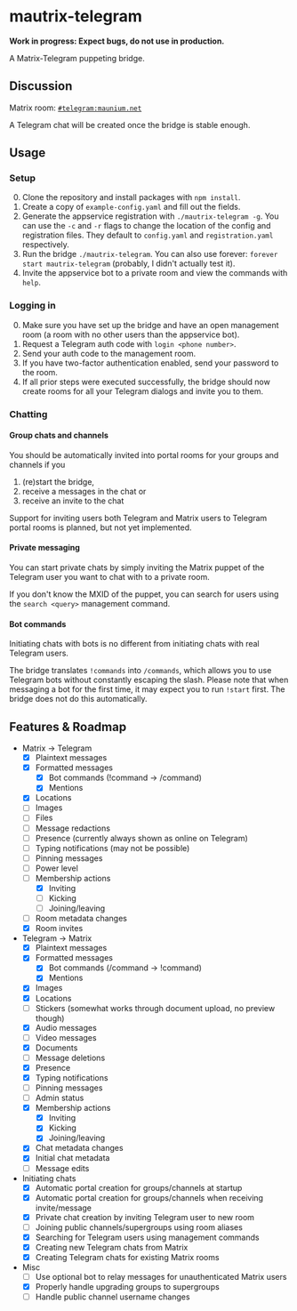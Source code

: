 # mautrix-telegram
**Work in progress: Expect bugs, do not use in production.**

A Matrix-Telegram puppeting bridge.

## Discussion
Matrix room: [`#telegram:maunium.net`](https://matrix.to/#/#telegram:maunium.net)

A Telegram chat will be created once the bridge is stable enough.

## Usage
### Setup
0. Clone the repository and install packages with `npm install`.
1. Create a copy of `example-config.yaml` and fill out the fields.
2. Generate the appservice registration with `./mautrix-telegram -g`.
   You can use the `-c` and `-r` flags to change the location of the config and registration files.
   They default to `config.yaml` and `registration.yaml` respectively.
3. Run the bridge `./mautrix-telegram`. You can also use forever: `forever start mautrix-telegram` (probably, I didn't actually test it).
4. Invite the appservice bot to a private room and view the commands with `help`.

### Logging in
0. Make sure you have set up the bridge and have an open management room (a room with no other users than the appservice bot).
1. Request a Telegram auth code with `login <phone number>`.
2. Send your auth code to the management room.
3. If you have two-factor authentication enabled, send your password to the room.
4. If all prior steps were executed successfully, the bridge should now create rooms for all your Telegram dialogs and invite you to them.

### Chatting
#### Group chats and channels
You should be automatically invited into portal rooms for your groups and channels if you
1. (re)start the bridge,
2. receive a messages in the chat or
3. receive an invite to the chat

Support for inviting users both Telegram and Matrix users to Telegram portal rooms is planned, but not yet implemented.

#### Private messaging
You can start private chats by simply inviting the Matrix puppet of the Telegram user you want to chat with to a private room.

If you don't know the MXID of the puppet, you can search for users using the `search <query>` management command.

#### Bot commands
Initiating chats with bots is no different from initiating chats with real Telegram users.

The bridge translates `!commands` into `/commands`, which allows you to use Telegram bots without constantly escaping
the slash. Please note that when messaging a bot for the first time, it may expect you to run `!start` first. The bridge
does not do this automatically.

## Features & Roadmap
* Matrix → Telegram
  * [x] Plaintext messages
  * [x] Formatted messages
    * [x] Bot commands (!command -> /command)
    * [x] Mentions
  * [x] Locations
  * [ ] Images
  * [ ] Files
  * [ ] Message redactions
  * [ ] Presence (currently always shown as online on Telegram)
  * [ ] Typing notifications (may not be possible)
  * [ ] Pinning messages
  * [ ] Power level
  * [ ] Membership actions
    * [x] Inviting
    * [ ] Kicking
    * [ ] Joining/leaving
  * [ ] Room metadata changes
  * [x] Room invites
* Telegram → Matrix
  * [x] Plaintext messages
  * [x] Formatted messages
    * [x] Bot commands (/command -> !command)
    * [x] Mentions
  * [x] Images
  * [x] Locations
  * [ ] Stickers (somewhat works through document upload, no preview though)
  * [x] Audio messages
  * [ ] Video messages
  * [x] Documents
  * [ ] Message deletions
  * [x] Presence
  * [x] Typing notifications
  * [ ] Pinning messages
  * [ ] Admin status
  * [x] Membership actions
    * [x] Inviting
    * [x] Kicking
    * [x] Joining/leaving
  * [x] Chat metadata changes
  * [x] Initial chat metadata
  * [ ] Message edits
* Initiating chats
  * [x] Automatic portal creation for groups/channels at startup
  * [x] Automatic portal creation for groups/channels when receiving invite/message
  * [x] Private chat creation by inviting Telegram user to new room
  * [ ] Joining public channels/supergroups using room aliases
  * [x] Searching for Telegram users using management commands
  * [x] Creating new Telegram chats from Matrix
  * [x] Creating Telegram chats for existing Matrix rooms
* Misc
  * [ ] Use optional bot to relay messages for unauthenticated Matrix users
  * [x] Properly handle upgrading groups to supergroups
  * [ ] Handle public channel username changes
